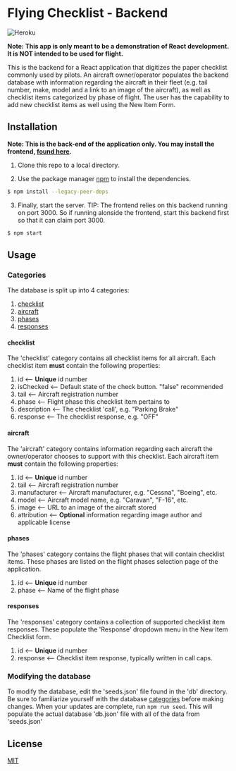 # Flying Checklist - Backend

![Heroku](https://pyheroku-badge.herokuapp.com/?app=pilot-checklist&style=flat-square)

**Note: This app is only meant to be a demonstration of React development. It is NOT intended to be used for flight.**

This is the backend for a React application that digitizes the paper checklist commonly used by pilots. An aircraft owner/operator populates the backend database with information regarding the aircraft in their fleet (e.g. tail number, make, model and a link to an image of the aircraft), as well as checklist items categorized by phase of flight. The user has the capability to add new checklist items as well using the New Item Form.

## Installation

**Note: This is the back-end of the application only. You may install the frontend, [found here](https://github.com/NicMortelliti/checklist-frontend).**

1. Clone this repo to a local directory.

2. Use the package manager [npm](https://www.npmjs.com/) to install the dependencies.

```bash
$ npm install --legacy-peer-deps
```

3. Finally, start the server. TIP: The frontend relies on this backend running on port 3000. So if running alonside the frontend, start this backend first so that it can claim port 3000.

```bash
$ npm start
```

## Usage

### Categories

The database is split up into 4 categories:

1. [checklist](#checklist)
2. [aircraft](#aircraft)
3. [phases](#phases)
4. [responses](#responses)

#### checklist

The 'checklist' category contains all checklist items for all aircraft. Each checklist item **must** contain the following properties:

1. id <-- **Unique** id number
2. isChecked <-- Default state of the check button. "false" recommended
3. tail <-- Aircraft registration number
4. phase <-- Flight phase this checklist item pertains to
5. description <-- The checklist 'call', e.g. "Parking Brake"
6. response <-- The checklist response, e.g. "OFF"

#### aircraft

The 'aircraft' category contains information regarding each aircraft the owner/operator chooses to support with this checklist. Each aircraft item **must** contain the following properties:

1. id <-- **Unique** id number
2. tail <-- Aircraft registration number
3. manufacturer <-- Aircraft manufacturer, e.g. "Cessna", "Boeing", etc.
4. model <-- Aircraft model name, e.g. "Caravan", "F-16", etc.
5. image <-- URL to an image of the aircraft stored
6. attribution <-- **Optional** information regarding image author and applicable license

#### phases

The 'phases' category contains the flight phases that will contain checklist items. These phases are listed on the flight phases selection page of the application.

1. id <-- **Unique** id number
2. phase <-- Name of the flight phase

#### responses

The 'responses' category contains a collection of supported checklist item responses. These populate the 'Response' dropdown menu in the New Item Checklist form.

1. id <-- **Unique** id number
2. response <-- Checklist item response, typically written in call caps.

### Modifying the database

To modify the database, edit the 'seeds.json' file found in the 'db' directory. Be sure to familiarize yourself with the database [categories](#categories) before making changes. When your updates are complete, run `npm run seed`. This will populate the actual database 'db.json' file with all of the data from 'seeds.json'

## License

[MIT](https://choosealicense.com/licenses/mit/)
